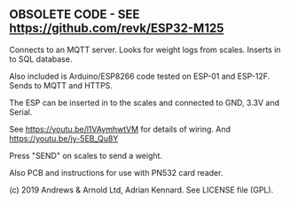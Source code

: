 ## OBSOLETE CODE - SEE https://github.com/revk/ESP32-M125

Connects to an MQTT server.
Looks for weight logs from scales.
Inserts in to SQL database.

Also included is Arduino/ESP8266 code tested on ESP-01 and ESP-12F. Sends to MQTT and HTTPS.

The ESP can be inserted in to the scales and connected to GND, 3.3V and Serial.

See https://youtu.be/l1VAymhwtVM for details of wiring.
And https://youtu.be/jy-5EB_Qu8Y

Press "SEND" on scales to send a weight.

Also PCB and instructions for use with PN532 card reader.

(c) 2019 Andrews & Arnold Ltd, Adrian Kennard. See LICENSE file (GPL).
